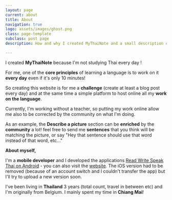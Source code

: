 ```yaml
---
layout: page
current: about
title: About
navigation: true
logo: assets/images/ghost.png
class: page-template
subclass: post page
description: How and why I created MyThaiNote and a small description of myself.

---
```

I created **MyThaiNote** because I'm not studying Thai every day !

For me, one of the **core principles** of learning a language is to work on it **every day** even if it's only 10 minutes!

So creating this website is for me a **challenge** (create at least a blog post every day) and at the same time a simple platform to host online all my **work on the language**.

Currently, I'm working without a teacher, so putting my work online allow me also to be corrected by the community on what I'm doing.

As an example, the **Describe a picture** section can be **enriched** by the **community** a lot! feel free to send me **sentences** that you think will be matching the picture, or say "Hey that sentence should use that word instead of that word, etc..."

**About myself,**

I'm a **mobile developer** and I developed the applications [Read Write Speak Thai on Android](https://play.google.com/store/apps/details?id=com.joba.readthaifun&hl=en "Read Write Speak Thai Android") - you can also visit the [website](https://readthaiapp.github.io/ "Read Thai App Website"). The iOS version had to be removed (because of an account switch and I couldn't transfer the app) but I'll try to upload a new version soon.

I've been living in **Thailand** 3 years (total count, travel in between etc) and I'm originally from Belgium. I mainly spent my time in **Chiang Mai**!
